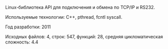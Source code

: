 Linux-библиотека API для подключения и обмена по TCP/IP и RS232.

Используемые технологии: С++, pthread, fcntl syscall.

Год разработки: 2011

Исходных файлов: 4, строк: 547, функций: 28, средняя цикломатическая сложность: 4.4 
